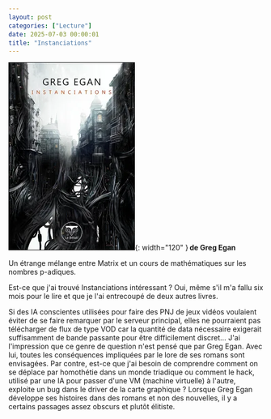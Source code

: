 ```yaml
---
layout: post
categories: ["Lecture"]
date: 2025-07-03 00:00:01
title: "Instanciations"
---
```


![couverture](/assets/images/couv_lecture/instanciations.webp){: width="120" } **de Greg Egan**

Un étrange mélange entre Matrix et un cours de mathématiques sur les nombres p-adiques.

Est-ce que j'ai trouvé Instanciations intéressant ? Oui, même s'il m'a fallu six mois pour le lire et que je l'ai entrecoupé de deux autres livres.

Si des IA conscientes utilisées pour faire des PNJ de jeux vidéos voulaient éviter de se faire remarquer par le serveur principal, elles ne pourraient pas télécharger de flux de type VOD car la quantité de data nécessaire exigerait suffisamment de bande passante pour être difficilement discret… J'ai l'impression que ce genre de question n'est pensé que par Greg Egan. Avec lui, toutes les conséquences impliquées par le lore de ses romans sont envisagées. Par contre, est-ce que j'ai besoin de comprendre comment on se déplace par homothétie dans un monde triadique ou comment le hack, utilisé par une IA pour passer d'une VM (machine virtuelle) à l'autre, exploite un bug dans le driver de la carte graphique ? Lorsque Greg Egan développe ses histoires dans des romans et non des nouvelles, il y a certains passages assez obscurs et plutôt élitiste. 
